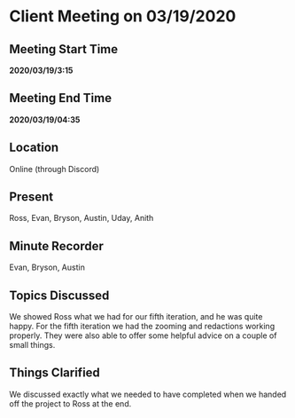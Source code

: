 # Client Meeting on 03/19/2020

## Meeting Start Time

**2020/03/19/3:15**

## Meeting End Time

**2020/03/19/04:35**

## Location

Online (through Discord)

## Present

Ross, Evan, Bryson, Austin, Uday, Anith

## Minute Recorder

Evan, Bryson, Austin

## Topics Discussed

We showed Ross what we had for our fifth iteration, and he was quite happy. For the fifth iteration we had the zooming and redactions working properly. They were also able to offer some helpful advice on a couple of small things.

## Things Clarified

We discussed exactly what we needed to have completed when we handed off the project to Ross at the end.

